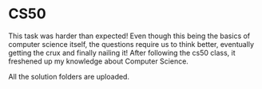 # CS50
This task was harder than expected! Even though this being the basics of computer science itself, the questions require us to think better,
eventually getting the crux and finally nailing it! After following the cs50 class, it freshened up my knowledge about Computer Science.

All the solution folders are uploaded.
